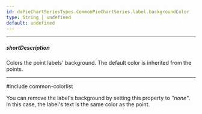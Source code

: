 ```yaml
---
id: dxPieChartSeriesTypes.CommonPieChartSeries.label.backgroundColor
type: String | undefined
default: undefined
---
```

---
##### shortDescription
Colors the point labels' background. The default color is inherited from the points.

---
#include common-colorlist

You can remove the label's background by setting this property to *"none"*. In this case, the label's text is the same color as the point.